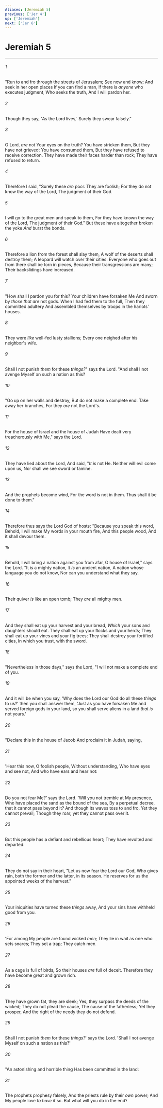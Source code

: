 ```yaml
---
Aliases: [Jeremiah 5]
previous: ['Jer 4']
up: ['Jeremiah']
next: ['Jer 6']
---
```

# Jeremiah 5

***


###### 1 
"Run to and fro through the streets of Jerusalem; See now and know; And seek in her open places If you can find a man, If there is _anyone_ who executes judgment, Who seeks the truth, And I will pardon her. 

###### 2 
Though they say, '_As_ the Lord lives,' Surely they swear falsely." 

###### 3 
O Lord, _are_ not Your eyes on the truth? You have stricken them, But they have not grieved; You have consumed them, But they have refused to receive correction. They have made their faces harder than rock; They have refused to return. 

###### 4 
Therefore I said, "Surely these _are_ poor. They are foolish; For they do not know the way of the Lord, The judgment of their God. 

###### 5 
I will go to the great men and speak to them, For they have known the way of the Lord, The judgment of their God." But these have altogether broken the yoke _And_ burst the bonds. 

###### 6 
Therefore a lion from the forest shall slay them, A wolf of the deserts shall destroy them; A leopard will watch over their cities. Everyone who goes out from there shall be torn in pieces, Because their transgressions are many; Their backslidings have increased. 

###### 7 
"How shall I pardon you for this? Your children have forsaken Me And sworn by _those_ _that are_ not gods. When I had fed them to the full, Then they committed adultery And assembled themselves by troops in the harlots' houses. 

###### 8 
They were _like_ well-fed lusty stallions; Every one neighed after his neighbor's wife. 

###### 9 
Shall I not punish _them_ for these _things?_" says the Lord. "And shall I not avenge Myself on such a nation as this? 

###### 10 
"Go up on her walls and destroy, But do not make a complete end. Take away her branches, For they _are_ not the Lord's. 

###### 11 
For the house of Israel and the house of Judah Have dealt very treacherously with Me," says the Lord. 

###### 12 
They have lied about the Lord, And said, "_It is_ not He. Neither will evil come upon us, Nor shall we see sword or famine. 

###### 13 
And the prophets become wind, For the word _is_ not in them. Thus shall it be done to them." 

###### 14 
Therefore thus says the Lord God of hosts: "Because you speak this word, Behold, I will make My words in your mouth fire, And this people wood, And it shall devour them. 

###### 15 
Behold, I will bring a nation against you from afar, O house of Israel," says the Lord. "It _is_ a mighty nation, It _is_ an ancient nation, A nation whose language you do not know, Nor can you understand what they say. 

###### 16 
Their quiver _is_ like an open tomb; They _are_ all mighty men. 

###### 17 
And they shall eat up your harvest and your bread, _Which_ your sons and daughters should eat. They shall eat up your flocks and your herds; They shall eat up your vines and your fig trees; They shall destroy your fortified cities, In which you trust, with the sword. 

###### 18 
"Nevertheless in those days," says the Lord, "I will not make a complete end of you. 

###### 19 
And it will be when you say, 'Why does the Lord our God do all these _things_ to us?' then you shall answer them, 'Just as you have forsaken Me and served foreign gods in your land, so you shall serve aliens in a land _that is_ not yours.' 

###### 20 
"Declare this in the house of Jacob And proclaim it in Judah, saying, 

###### 21 
'Hear this now, O foolish people, Without understanding, Who have eyes and see not, And who have ears and hear not: 

###### 22 
Do you not fear Me?' says the Lord. 'Will you not tremble at My presence, Who have placed the sand as the bound of the sea, By a perpetual decree, that it cannot pass beyond it? And though its waves toss to and fro, Yet they cannot prevail; Though they roar, yet they cannot pass over it. 

###### 23 
But this people has a defiant and rebellious heart; They have revolted and departed. 

###### 24 
They do not say in their heart, "Let us now fear the Lord our God, Who gives rain, both the former and the latter, in its season. He reserves for us the appointed weeks of the harvest." 

###### 25 
Your iniquities have turned these _things_ away, And your sins have withheld good from you. 

###### 26 
'For among My people are found wicked _men;_ They lie in wait as one who sets snares; They set a trap; They catch men. 

###### 27 
As a cage is full of birds, So their houses _are_ full of deceit. Therefore they have become great and grown rich. 

###### 28 
They have grown fat, they are sleek; Yes, they surpass the deeds of the wicked; They do not plead the cause, The cause of the fatherless; Yet they prosper, And the right of the needy they do not defend. 

###### 29 
Shall I not punish _them_ for these _things?_' says the Lord. 'Shall I not avenge Myself on such a nation as this?' 

###### 30 
"An astonishing and horrible thing Has been committed in the land: 

###### 31 
The prophets prophesy falsely, And the priests rule by their _own_ power; And My people love _to have it_ so. But what will you do in the end?
